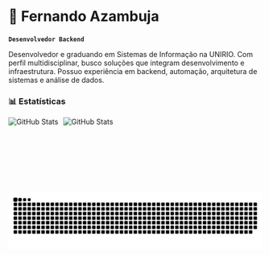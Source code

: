 # 🦖 Fernando Azambuja

**`Desenvolvedor Backend`**

Desenvolvedor e graduando em Sistemas de Informação na UNIRIO. Com perfil multidisciplinar, busco soluções que integram desenvolvimento e infraestrutura. Possuo experiência em backend, automação, arquitetura de sistemas e análise de dados.

### 📊 Estatísticas

<p>
  <img 
    align="left" 
    alt="GitHub Stats" 
    height="150" 
    style="padding-right: 10px;" 
    src="https://github-readme-stats.vercel.app/api/top-langs/?username=fezamba&theme=tokyonight&show_icons=true&hide_border=false&layout=compact&custom_title=Tecnologias&langs_count=9" 
  />

<img 
      align="left" 
      alt="GitHub Stats" 
      height="150" 
      src="https://github-readme-streak-stats.herokuapp.com/?user=fezamba&theme=tokyonight&hide_border=false&langs_count=9" 
  />

</p>

<picture>
  <source media="(prefers-color-scheme: dark)" srcset="https://raw.githubusercontent.com/fezamba/fezamba/output/github-snake-dark.svg" />
  <source media="(prefers-color-scheme: light)" srcset="https://raw.githubusercontent.com/fezamba/fezamba/output/github-snake.svg" />
  <img alt="github-snake" src="https://raw.githubusercontent.com/fezamba/fezamba/output/github-snake.svg" />
</picture>

<!-- Proudly created with GPRM ( https://gprm.itsvg.in ) -->
